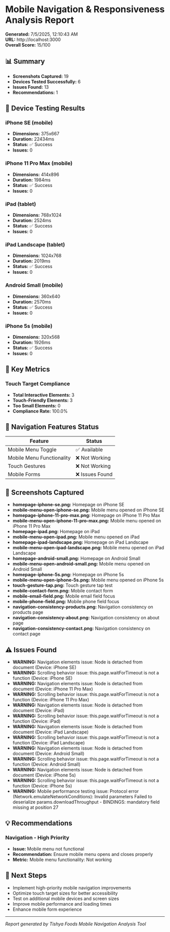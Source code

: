 # Mobile Navigation & Responsiveness Analysis Report

**Generated:** 7/5/2025, 12:10:43 AM  
**URL:** http://localhost:3000  
**Overall Score:** 15/100

## 📊 Summary

- **Screenshots Captured:** 19
- **Devices Tested Successfully:** 6
- **Issues Found:** 13
- **Recommendations:** 1

## 📱 Device Testing Results

### iPhone SE (mobile)
- **Dimensions:** 375x667
- **Duration:** 22434ms
- **Status:** ✅ Success
- **Issues:** 0

### iPhone 11 Pro Max (mobile)
- **Dimensions:** 414x896
- **Duration:** 1984ms
- **Status:** ✅ Success
- **Issues:** 0

### iPad (tablet)
- **Dimensions:** 768x1024
- **Duration:** 2524ms
- **Status:** ✅ Success
- **Issues:** 0

### iPad Landscape (tablet)
- **Dimensions:** 1024x768
- **Duration:** 2019ms
- **Status:** ✅ Success
- **Issues:** 0

### Android Small (mobile)
- **Dimensions:** 360x640
- **Duration:** 2570ms
- **Status:** ✅ Success
- **Issues:** 0

### iPhone 5s (mobile)
- **Dimensions:** 320x568
- **Duration:** 1926ms
- **Status:** ✅ Success
- **Issues:** 0


## 🎯 Key Metrics


### Touch Target Compliance
- **Total Interactive Elements:** 3
- **Touch-Friendly Elements:** 3
- **Too Small Elements:** 0
- **Compliance Rate:** 100.0%




## 🧭 Navigation Features Status

| Feature | Status |
|---------|--------|
| Mobile Menu Toggle | ✅ Available |
| Mobile Menu Functionality | ❌ Not Working |
| Touch Gestures | ❌ Not Working |
| Mobile Forms | ❌ Issues Found |

## 📸 Screenshots Captured

- **homepage-iphone-se.png:** Homepage on iPhone SE
- **mobile-menu-open-iphone-se.png:** Mobile menu opened on iPhone SE
- **homepage-iphone-11-pro-max.png:** Homepage on iPhone 11 Pro Max
- **mobile-menu-open-iphone-11-pro-max.png:** Mobile menu opened on iPhone 11 Pro Max
- **homepage-ipad.png:** Homepage on iPad
- **mobile-menu-open-ipad.png:** Mobile menu opened on iPad
- **homepage-ipad-landscape.png:** Homepage on iPad Landscape
- **mobile-menu-open-ipad-landscape.png:** Mobile menu opened on iPad Landscape
- **homepage-android-small.png:** Homepage on Android Small
- **mobile-menu-open-android-small.png:** Mobile menu opened on Android Small
- **homepage-iphone-5s.png:** Homepage on iPhone 5s
- **mobile-menu-open-iphone-5s.png:** Mobile menu opened on iPhone 5s
- **touch-gesture-tap.png:** Touch gesture tap test
- **mobile-contact-form.png:** Mobile contact form
- **mobile-email-field.png:** Mobile email field focus
- **mobile-phone-field.png:** Mobile phone field focus
- **navigation-consistency-products.png:** Navigation consistency on products page
- **navigation-consistency-about.png:** Navigation consistency on about page
- **navigation-consistency-contact.png:** Navigation consistency on contact page

## ⚠️ Issues Found

- **WARNING:** Navigation elements issue: Node is detached from document (Device: iPhone SE)
- **WARNING:** Scrolling behavior issue: this.page.waitForTimeout is not a function (Device: iPhone SE)
- **WARNING:** Navigation elements issue: Node is detached from document (Device: iPhone 11 Pro Max)
- **WARNING:** Scrolling behavior issue: this.page.waitForTimeout is not a function (Device: iPhone 11 Pro Max)
- **WARNING:** Navigation elements issue: Node is detached from document (Device: iPad)
- **WARNING:** Scrolling behavior issue: this.page.waitForTimeout is not a function (Device: iPad)
- **WARNING:** Navigation elements issue: Node is detached from document (Device: iPad Landscape)
- **WARNING:** Scrolling behavior issue: this.page.waitForTimeout is not a function (Device: iPad Landscape)
- **WARNING:** Navigation elements issue: Node is detached from document (Device: Android Small)
- **WARNING:** Scrolling behavior issue: this.page.waitForTimeout is not a function (Device: Android Small)
- **WARNING:** Navigation elements issue: Node is detached from document (Device: iPhone 5s)
- **WARNING:** Scrolling behavior issue: this.page.waitForTimeout is not a function (Device: iPhone 5s)
- **WARNING:** Mobile performance testing issue: Protocol error (Network.emulateNetworkConditions): Invalid parameters Failed to deserialize params.downloadThroughput - BINDINGS: mandatory field missing at position 27

## 💡 Recommendations

### Navigation - High Priority
- **Issue:** Mobile menu not functional
- **Recommendation:** Ensure mobile menu opens and closes properly
- **Metric:** Mobile menu functionality: Not working


## 🎯 Next Steps

- Implement high-priority mobile navigation improvements
- Optimize touch target sizes for better accessibility
- Test on additional mobile devices and screen sizes
- Improve mobile performance and loading times
- Enhance mobile form experience

---
*Report generated by Tishya Foods Mobile Navigation Analysis Tool*
